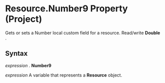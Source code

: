 
# Resource.Number9 Property (Project)

Gets or sets a Number local custom field for a resource. Read/write  **Double** .


## Syntax

 _expression_ . **Number9**

 _expression_ A variable that represents a **Resource** object.

